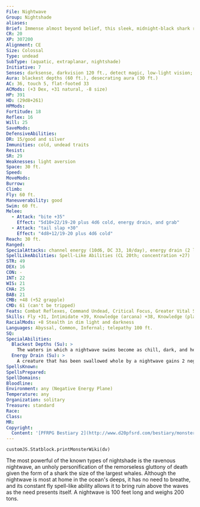 ```yaml
---
File: Nightwave
Group: Nightshade
aliases: 
Brief: Immense almost beyond belief, this sleek, midnight-black shark rises from the sea like an unholy island heaved up from below.
CR: 20
XP: 307200
Alignment: CE
Size: Colossal
Type: undead
SubType: (aquatic, extraplanar, nightshade)
Initiative: 7
Senses: darksense, darkvision 120 ft., detect magic, low-light vision; Perception +37
Aura: blackest depths (60 ft.), desecrating aura (30 ft.)
AC: 36, touch 5, flat-footed 33
ACMods: (+3 Dex, +31 natural, -8 size)
HP: 391
HD: (29d8+261)
HPMods: 
Fortitude: 18
Reflex: 16
Will: 25
SaveMods: 
DefensiveAbilities: 
DR: 15/good and silver
Immunities: cold, undead traits
Resist: 
SR: 29
Weaknesses: light aversion
Space: 30 ft.
Speed: 
MoveMods: 
Burrow: 
Climb: 
Fly: 60 ft.
Maneuverability: good
Swim: 60 ft.
Melee: 
  - Attack: "bite +35"
    Effect: "5d10+22/19-20 plus 4d6 cold, energy drain, and grab"
  - Attack: "tail slap +30"
    Effect: "4d8+12/19-20 plus 4d6 cold"
Reach: 30 ft.
Ranged: 
SpecialAttacks: channel energy (10d6, DC 33, 10/day), energy drain (2 levels, DC 31), swallow whole (5d10+28 bludgeoning plus energy drain, AC 25, 39 hp)
SpellLikeAbilities: Spell-Like Abilities (CL 20th; concentration +27)  Constant-detect magic, magic fang, see invisibility  At Will-confusion (DC 21), contagion (DC 21), deeper darkness, greater dispel magic, invisibility, unholy blight (DC 21)  3/day-quickened cone of cold (DC 22), finger of death (DC 24), haste, hold monster (DC 22)  1/day-mass hold monster (DC 26), plane shift (DC 24), summon (level 9, 1 nightwing), wail of the banshee (DC 26)
STR: 49
DEX: 16
CON: -
INT: 22
WIS: 21
CHA: 25
BAB: 21
CMB: +48 (+52 grapple)
CMD: 61 (can't be tripped)
Feats: Combat Reflexes, Command Undead, Critical Focus, Greater Vital Strike, Improved Bull Rush, Improved Critical (bite, tail slap), Improved Initiative, Improved Vital Strike, Iron Will, Lightning Reflexes, Power Attack, Quicken Spell- Like Ability (cone of cold), Staggering Critical, Vital Strike
Skills: Fly +31, Intimidate +39, Knowledge (arcana) +38, Knowledge (planes) +35, Knowledge (religion) +38, Perception +37, Sense Motive +37, Spellcraft +38, Stealth +19 (+27 in darkness), Swim +59
RacialMods: +8 Stealth in dim light and darkness
Languages: Abyssal, Common, Infernal; telepathy 100 ft.
SQ: 
SpecialAbilities:
  Blackest Depths (Su): >
    The waters in which a nightwave swims become as chill, dark, and heavy as those in the ocean's deepest reaches. All waters within 60 feet are completely dark (as deeper darkness), and creatures within this radius take 6d6 points of damage (half cold, half bludgeoning) at the end of their turn each round if they remain in the area at this time. A DC 31 Fortitude save negates the crushing damage. Incorporeal creatures and creatures with the aquatic or water subtypes native to deep waters do not take this damage, and freedom of movement protects completely against the damage. Any magical light effect within this radius at the beginning of the nightwave's turn is dispelled (treat as greater dispel magic). This effect does not extend out of the water. The save DC is Charisma-based.
  Energy Drain (Su): >
    A creature that has been swallowed whole by a nightwave gains 2 negative levels each round.
SpellsKnown: 
SpellsPrepared: 
SpellDomains: 
Bloodline: 
Environment: any (Negative Energy Plane)
Temperature: any
Organization: solitary
Treasure: standard
Race: 
Class: 
MR: 
Copyright:
  Content: '[PFRPG Bestiary 2](http://www.d20pfsrd.com/bestiary/monster-listings/undead/nightshade/nightwave)'
---
```

```dataviewjs
customJS.Statblock.printMonsterWiki(dv)
```
The most powerful of the known types of nightshade is the ravenous nightwave, an unholy personification of the remorseless gluttony of death given the form of a shark the size of the largest whales. Although the nightwave is most at home in the ocean's deeps, it has no need to breathe, and its constant fly spell-like ability allows it to bring ruin above the waves as the need presents itself.  A nightwave is 100 feet long and weighs 200 tons.
